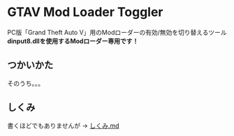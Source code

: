 # GTAV Mod Loader Toggler
PC版「Grand Theft Auto V」用のModローダーの有効/無効を切り替えるツール  
**dinput8.dllを使用するModローダー専用です！**

## つかいかた

そのうち。。。

## しくみ

書くほどでもありませんが → [しくみ.md](./docs/mechanism.md)
